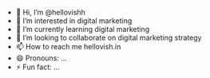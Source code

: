 - 👋 Hi, I’m @hellovishh
- 👀 I’m interested in digital marketing
- 🌱 I’m currently learning digital marketing
- 💞️ I’m looking to collaborate on digital marketing strategy
- 📫 How to reach me hellovish.in
- 😄 Pronouns: ...
- ⚡ Fun fact: ...

<!---
hellovishh/hellovishh is a ✨ special ✨ repository because its `README.md` (this file) appears on your GitHub profile.
You can click the Preview link to take a look at your changes.
--->

